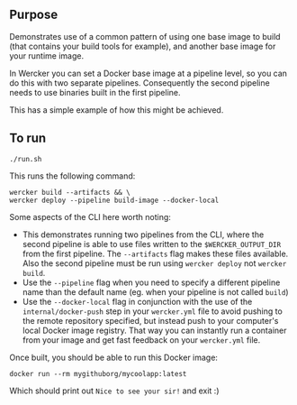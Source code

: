 
## Purpose

Demonstrates use of a common pattern of using one base image to build (that contains your build tools for example), and another base image for your runtime image. 

In Wercker you can set a Docker base image at a pipeline level, so you can do this with two separate pipelines. Consequently the second pipeline needs to use binaries built in the first pipeline.

This has a simple example of how this might be achieved.

## To run

```
./run.sh
```

This runs the following command:

```
wercker build --artifacts && \
wercker deploy --pipeline build-image --docker-local
```

Some aspects of the CLI here worth noting:

* This demonstrates running two pipelines from the CLI, where the second pipeline is able to use files written to the `$WERCKER_OUTPUT_DIR` from the first pipeline. The `--artifacts` flag makes these files available. Also the second pipeline must be run using `wercker deploy` not `wercker build`.
* Use the `--pipeline` flag when you need to specify a different pipeline name than the default name (eg. when your pipeline is not called `build`)
* Use the `--docker-local` flag in conjunction with the use of the `internal/docker-push` step in your `wercker.yml` file to avoid pushing to the remote repository specified, but instead push to your computer's local Docker image registry. That way you can instantly run a container from your image and get fast feedback on your `wercker.yml` file.

Once built, you should be able to run this Docker image:

```
docker run --rm mygithuborg/mycoolapp:latest
```

Which should print out `Nice to see your sir!` and exit :)

